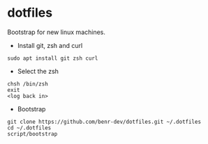 # dotfiles

Bootstrap for new linux machines.

- Install git, zsh and curl
```
sudo apt install git zsh curl
```

- Select the zsh
```
chsh /bin/zsh
exit
<log back in>
```

- Bootstrap
```
git clone https://github.com/benr-dev/dotfiles.git ~/.dotfiles
cd ~/.dotfiles
script/bootstrap
```
